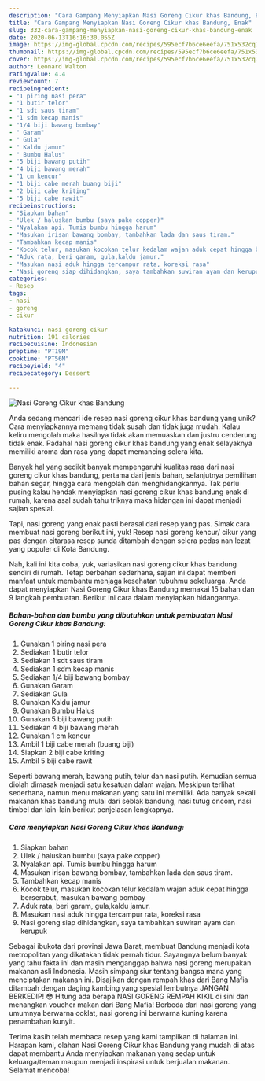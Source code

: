 ```yaml
---
description: "Cara Gampang Menyiapkan Nasi Goreng Cikur khas Bandung, Enak"
title: "Cara Gampang Menyiapkan Nasi Goreng Cikur khas Bandung, Enak"
slug: 332-cara-gampang-menyiapkan-nasi-goreng-cikur-khas-bandung-enak
date: 2020-06-13T16:16:30.055Z
image: https://img-global.cpcdn.com/recipes/595ecf7b6ce6eefa/751x532cq70/nasi-goreng-cikur-khas-bandung-foto-resep-utama.jpg
thumbnail: https://img-global.cpcdn.com/recipes/595ecf7b6ce6eefa/751x532cq70/nasi-goreng-cikur-khas-bandung-foto-resep-utama.jpg
cover: https://img-global.cpcdn.com/recipes/595ecf7b6ce6eefa/751x532cq70/nasi-goreng-cikur-khas-bandung-foto-resep-utama.jpg
author: Leonard Walton
ratingvalue: 4.4
reviewcount: 7
recipeingredient:
- "1 piring nasi pera"
- "1 butir telor"
- "1 sdt saus tiram"
- "1 sdm kecap manis"
- "1/4 biji bawang bombay"
- " Garam"
- " Gula"
- " Kaldu jamur"
- " Bumbu Halus"
- "5 biji bawang putih"
- "4 biji bawang merah"
- "1 cm kencur"
- "1 biji cabe merah buang biji"
- "2 biji cabe kriting"
- "5 biji cabe rawit"
recipeinstructions:
- "Siapkan bahan"
- "Ulek / haluskan bumbu (saya pake copper)"
- "Nyalakan api. Tumis bumbu hingga harum"
- "Masukan irisan bawang bombay, tambahkan lada dan saus tiram."
- "Tambahkan kecap manis"
- "Kocok telur, masukan kocokan telur kedalam wajan aduk cepat hingga berserabut, masukan bawang bombay"
- "Aduk rata, beri garam, gula,kaldu jamur."
- "Masukan nasi aduk hingga tercampur rata, koreksi rasa"
- "Nasi goreng siap dihidangkan, saya tambahkan suwiran ayam dan kerupuk"
categories:
- Resep
tags:
- nasi
- goreng
- cikur

katakunci: nasi goreng cikur 
nutrition: 191 calories
recipecuisine: Indonesian
preptime: "PT19M"
cooktime: "PT56M"
recipeyield: "4"
recipecategory: Dessert

---
```



![Nasi Goreng Cikur khas Bandung](https://img-global.cpcdn.com/recipes/595ecf7b6ce6eefa/751x532cq70/nasi-goreng-cikur-khas-bandung-foto-resep-utama.jpg)

Anda sedang mencari ide resep nasi goreng cikur khas bandung yang unik? Cara menyiapkannya memang tidak susah dan tidak juga mudah. Kalau keliru mengolah maka hasilnya tidak akan memuaskan dan justru cenderung tidak enak. Padahal nasi goreng cikur khas bandung yang enak selayaknya memiliki aroma dan rasa yang dapat memancing selera kita.

Banyak hal yang sedikit banyak mempengaruhi kualitas rasa dari nasi goreng cikur khas bandung, pertama dari jenis bahan, selanjutnya pemilihan bahan segar, hingga cara mengolah dan menghidangkannya. Tak perlu pusing kalau hendak menyiapkan nasi goreng cikur khas bandung enak di rumah, karena asal sudah tahu triknya maka hidangan ini dapat menjadi sajian spesial.

Tapi, nasi goreng yang enak pasti berasal dari resep yang pas. Simak cara membuat nasi goreng berikut ini, yuk! Resep nasi goreng kencur/ cikur yang pas dengan citarasa resep sunda ditambah dengan selera pedas nan lezat yang populer di Kota Bandung.


Nah, kali ini kita coba, yuk, variasikan nasi goreng cikur khas bandung sendiri di rumah. Tetap berbahan sederhana, sajian ini dapat memberi manfaat untuk membantu menjaga kesehatan tubuhmu sekeluarga. Anda dapat menyiapkan Nasi Goreng Cikur khas Bandung memakai 15 bahan dan 9 langkah pembuatan. Berikut ini cara dalam menyiapkan hidangannya.

<!--inarticleads1-->

##### Bahan-bahan dan bumbu yang dibutuhkan untuk pembuatan Nasi Goreng Cikur khas Bandung:

1. Gunakan 1 piring nasi pera
1. Sediakan 1 butir telor
1. Sediakan 1 sdt saus tiram
1. Sediakan 1 sdm kecap manis
1. Sediakan 1/4 biji bawang bombay
1. Gunakan  Garam
1. Sediakan  Gula
1. Gunakan  Kaldu jamur
1. Gunakan  Bumbu Halus
1. Gunakan 5 biji bawang putih
1. Sediakan 4 biji bawang merah
1. Gunakan 1 cm kencur
1. Ambil 1 biji cabe merah (buang biji)
1. Siapkan 2 biji cabe kriting
1. Ambil 5 biji cabe rawit


Seperti bawang merah, bawang putih, telur dan nasi putih. Kemudian semua diolah dimasak menjadi satu kesatuan dalam wajan. Meskipun terlihat sederhana, namun menu makanan yang satu ini memiliki. Ada banyak sekali makanan khas bandung mulai dari seblak bandung, nasi tutug oncom, nasi timbel dan lain-lain berikut penjelasan lengkapnya. 

<!--inarticleads2-->

##### Cara menyiapkan Nasi Goreng Cikur khas Bandung:

1. Siapkan bahan
1. Ulek / haluskan bumbu (saya pake copper)
1. Nyalakan api. Tumis bumbu hingga harum
1. Masukan irisan bawang bombay, tambahkan lada dan saus tiram.
1. Tambahkan kecap manis
1. Kocok telur, masukan kocokan telur kedalam wajan aduk cepat hingga berserabut, masukan bawang bombay
1. Aduk rata, beri garam, gula,kaldu jamur.
1. Masukan nasi aduk hingga tercampur rata, koreksi rasa
1. Nasi goreng siap dihidangkan, saya tambahkan suwiran ayam dan kerupuk


Sebagai ibukota dari provinsi Jawa Barat, membuat Bandung menjadi kota metropolitan yang dikatakan tidak pernah tidur. Sayangnya belum banyak yang tahu fakta ini dan masih menganggap bahwa nasi goreng merupakan makanan asli Indonesia. Masih simpang siur tentang bangsa mana yang menciptakan makanan ini. Disajikan dengan rempah khas dari Bang Mafia ditambah dengan daging kambing yang spesial lembutnya JANGAN BERKEDIP! 😳 Hitung ada berapa NASI GORENG REMPAH KIKIL di sini dan menangkan voucher makan dari Bang Mafia! Berbeda dari nasi goreng yang umumnya berwarna coklat, nasi goreng ini berwarna kuning karena penambahan kunyit. 

Terima kasih telah membaca resep yang kami tampilkan di halaman ini. Harapan kami, olahan Nasi Goreng Cikur khas Bandung yang mudah di atas dapat membantu Anda menyiapkan makanan yang sedap untuk keluarga/teman maupun menjadi inspirasi untuk berjualan makanan. Selamat mencoba!
